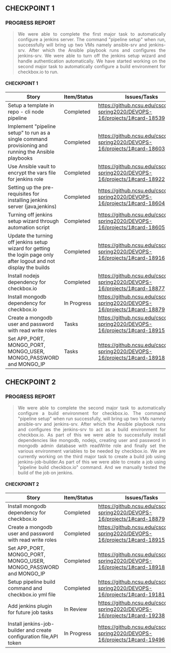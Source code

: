 ## CHECKPOINT 1

### PROGRESS REPORT
> <p align="justify">We were able to complete the first major task to automatically configure a jenkins server. The command "pipeline setup" when run, successfully will bring up two VMs namely ansible-srv and jenkins-srv. After which the Ansible playbook runs and configures the jenkins-srv. We were able to turn off the jenkins setup wizard and handle authentication automatically. We have started working on the second major task to automatically configure a build environment for checkbox.io to run.</p>

#### <a name="CHECKPOINT 1"></a> CHECKPOINT 1

| Story   | Item/Status   |  Issues/Tasks
| ------------- | ------------  |  ------------
| Setup a template in repo - cli node pipeline | Completed | https://github.ncsu.edu/cscdevops-spring2020/DEVOPS-16/projects/1#card-18539
| Implement "pipeline setup" to run as a single command provisioning and running the Ansible playbooks | Completed | https://github.ncsu.edu/cscdevops-spring2020/DEVOPS-16/projects/1#card-18603
| Use Ansible vault to encrypt the vars file for jenkins role | Completed | https://github.ncsu.edu/cscdevops-spring2020/DEVOPS-16/projects/1#card-18922
| Setting up the pre-requisites for installing jenkins server (java,jenkins) | Completed | https://github.ncsu.edu/cscdevops-spring2020/DEVOPS-16/projects/1#card-18604
| Turning off jenkins setup wizard through automation script | Completed | https://github.ncsu.edu/cscdevops-spring2020/DEVOPS-16/projects/1#card-18605
| Update the turning off jenkins setup wizard for getting the login page only after logout and not display the builds | Completed | https://github.ncsu.edu/cscdevops-spring2020/DEVOPS-16/projects/1#card-18916
| Install nodejs dependency for checkbox.io | Completed | https://github.ncsu.edu/cscdevops-spring2020/DEVOPS-16/projects/1#card-18877
| Install mongodb dependency for checkbox.io | In Progress | https://github.ncsu.edu/cscdevops-spring2020/DEVOPS-16/projects/1#card-18879
| Create a mongodb user and password with read write roles | Tasks | https://github.ncsu.edu/cscdevops-spring2020/DEVOPS-16/projects/1#card-18915
| Set APP_PORT, MONGO_PORT, MONGO_USER, MONGO_PASSWORD and MONGO_IP | Tasks | https://github.ncsu.edu/cscdevops-spring2020/DEVOPS-16/projects/1#card-18918


## CHECKPOINT 2

### PROGRESS REPORT
> <p align="justify">We were able to complete the second major task to automatically configure a build environment for checkbox.io. The command "pipeline setup" when run successfully, will bring up two VMs namely ansible-srv and jenkins-srv. After which the Ansible playbook runs and configures the jenkins-srv to act as a build environment for checkbox.io. As part of this we were able to successfully install dependencies like mongodb, nodejs, creating user and password in mongodb admin database with readWrite role and finally set the various environment variables to be needed by checkbox.io. We are currently working on the third major task to create a build job using jenkins-job-builder.As part of this we were able to create a job using "pipeline build checkbox.io" command. And we manually tested the build of the job on jenkins.</p>

#### <a name="CHECKPOINT 2"></a> CHECKPOINT 2

| Story   | Item/Status   |  Issues/Tasks
| ------------- | ------------  |  ------------
| Install mongodb dependency for checkbox.io | Completed | https://github.ncsu.edu/cscdevops-spring2020/DEVOPS-16/projects/1#card-18879
| Create a mongodb user and password with read write roles | Completed | https://github.ncsu.edu/cscdevops-spring2020/DEVOPS-16/projects/1#card-18915
| Set APP_PORT, MONGO_PORT, MONGO_USER, MONGO_PASSWORD and MONGO_IP | Completed | https://github.ncsu.edu/cscdevops-spring2020/DEVOPS-16/projects/1#card-18918
| Setup pipeline build command and checkbox.io yml file | Completed | https://github.ncsu.edu/cscdevops-spring2020/DEVOPS-16/projects/1#card-19181
| Add jenkins plugin for future job tasks | In Review | https://github.ncsu.edu/cscdevops-spring2020/DEVOPS-16/projects/1#card-19238
| Install jenkins-job-builder and create configuration file,API token| In Progress | https://github.ncsu.edu/cscdevops-spring2020/DEVOPS-16/projects/1#card-19496
